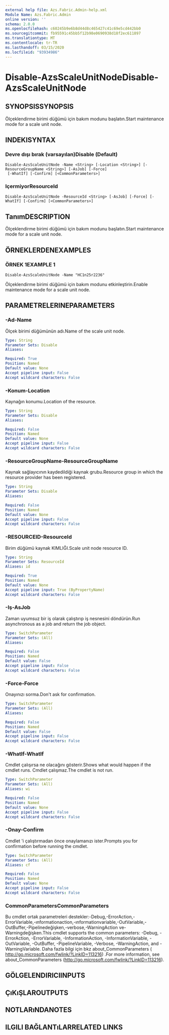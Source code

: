 ```yaml
---
external help file: Azs.Fabric.Admin-help.xml
Module Name: Azs.Fabric.Admin
online version: ''
schema: 2.0.0
ms.openlocfilehash: c60245b9e6b8d44d8c465427c41c69e5cd442bb0
ms.sourcegitcommit: fb95591c45bb5f12b98e0690938d18f2ec611897
ms.translationtype: MT
ms.contentlocale: tr-TR
ms.lasthandoff: 03/15/2020
ms.locfileid: "93934986"
---
```

# <span data-ttu-id="d8f5a-101">Disable-AzsScaleUnitNode</span><span class="sxs-lookup"><span data-stu-id="d8f5a-101">Disable-AzsScaleUnitNode</span></span>

## <span data-ttu-id="d8f5a-102">SYNOPSIS</span><span class="sxs-lookup"><span data-stu-id="d8f5a-102">SYNOPSIS</span></span>
<span data-ttu-id="d8f5a-103">Ölçeklendirme birimi düğümü için bakım modunu başlatın.</span><span class="sxs-lookup"><span data-stu-id="d8f5a-103">Start maintenance mode for a scale unit node.</span></span>

## <span data-ttu-id="d8f5a-104">INDEKI</span><span class="sxs-lookup"><span data-stu-id="d8f5a-104">SYNTAX</span></span>

### <span data-ttu-id="d8f5a-105">Devre dışı bırak (varsayılan)</span><span class="sxs-lookup"><span data-stu-id="d8f5a-105">Disable (Default)</span></span>
```
Disable-AzsScaleUnitNode -Name <String> [-Location <String>] [-ResourceGroupName <String>] [-AsJob] [-Force]
 [-WhatIf] [-Confirm] [<CommonParameters>]
```

### <span data-ttu-id="d8f5a-106">Içermiyor</span><span class="sxs-lookup"><span data-stu-id="d8f5a-106">ResourceId</span></span>
```
Disable-AzsScaleUnitNode -ResourceId <String> [-AsJob] [-Force] [-WhatIf] [-Confirm] [<CommonParameters>]
```

## <span data-ttu-id="d8f5a-107">Tanım</span><span class="sxs-lookup"><span data-stu-id="d8f5a-107">DESCRIPTION</span></span>
<span data-ttu-id="d8f5a-108">Ölçeklendirme birimi düğümü için bakım modunu başlatın.</span><span class="sxs-lookup"><span data-stu-id="d8f5a-108">Start maintenance mode for a scale unit node.</span></span>

## <span data-ttu-id="d8f5a-109">ÖRNEKLERDEN</span><span class="sxs-lookup"><span data-stu-id="d8f5a-109">EXAMPLES</span></span>

### <span data-ttu-id="d8f5a-110">ÖRNEK 1</span><span class="sxs-lookup"><span data-stu-id="d8f5a-110">EXAMPLE 1</span></span>
```
Disable-AzsScaleUnitNode -Name "HC1n25r2236"
```

<span data-ttu-id="d8f5a-111">Ölçeklendirme birimi düğümü için bakım modunu etkinleştirin.</span><span class="sxs-lookup"><span data-stu-id="d8f5a-111">Enable maintenance mode for a scale unit node.</span></span>

## <span data-ttu-id="d8f5a-112">PARAMETRELERINE</span><span class="sxs-lookup"><span data-stu-id="d8f5a-112">PARAMETERS</span></span>

### <span data-ttu-id="d8f5a-113">-Ad</span><span class="sxs-lookup"><span data-stu-id="d8f5a-113">-Name</span></span>
<span data-ttu-id="d8f5a-114">Ölçek birimi düğümünün adı.</span><span class="sxs-lookup"><span data-stu-id="d8f5a-114">Name of the scale unit node.</span></span>

```yaml
Type: String
Parameter Sets: Disable
Aliases:

Required: True
Position: Named
Default value: None
Accept pipeline input: False
Accept wildcard characters: False
```

### <span data-ttu-id="d8f5a-115">-Konum</span><span class="sxs-lookup"><span data-stu-id="d8f5a-115">-Location</span></span>
<span data-ttu-id="d8f5a-116">Kaynağın konumu.</span><span class="sxs-lookup"><span data-stu-id="d8f5a-116">Location of the resource.</span></span>

```yaml
Type: String
Parameter Sets: Disable
Aliases:

Required: False
Position: Named
Default value: None
Accept pipeline input: False
Accept wildcard characters: False
```

### <span data-ttu-id="d8f5a-117">-ResourceGroupName</span><span class="sxs-lookup"><span data-stu-id="d8f5a-117">-ResourceGroupName</span></span>
<span data-ttu-id="d8f5a-118">Kaynak sağlayıcının kaydedildiği kaynak grubu.</span><span class="sxs-lookup"><span data-stu-id="d8f5a-118">Resource group in which the resource provider has been registered.</span></span>

```yaml
Type: String
Parameter Sets: Disable
Aliases:

Required: False
Position: Named
Default value: None
Accept pipeline input: False
Accept wildcard characters: False
```

### <span data-ttu-id="d8f5a-119">-RESOURCEID</span><span class="sxs-lookup"><span data-stu-id="d8f5a-119">-ResourceId</span></span>
<span data-ttu-id="d8f5a-120">Birim düğümü kaynak KIMLIĞI.</span><span class="sxs-lookup"><span data-stu-id="d8f5a-120">Scale unit node resource ID.</span></span>

```yaml
Type: String
Parameter Sets: ResourceId
Aliases: id

Required: True
Position: Named
Default value: None
Accept pipeline input: True (ByPropertyName)
Accept wildcard characters: False
```

### <span data-ttu-id="d8f5a-121">-Iş</span><span class="sxs-lookup"><span data-stu-id="d8f5a-121">-AsJob</span></span>
<span data-ttu-id="d8f5a-122">Zaman uyumsuz bir iş olarak çalıştırıp iş nesnesini döndürün.</span><span class="sxs-lookup"><span data-stu-id="d8f5a-122">Run asynchronous as a job and return the job object.</span></span>

```yaml
Type: SwitchParameter
Parameter Sets: (All)
Aliases:

Required: False
Position: Named
Default value: False
Accept pipeline input: False
Accept wildcard characters: False
```

### <span data-ttu-id="d8f5a-123">-Force</span><span class="sxs-lookup"><span data-stu-id="d8f5a-123">-Force</span></span>
<span data-ttu-id="d8f5a-124">Onayınızı sorma.</span><span class="sxs-lookup"><span data-stu-id="d8f5a-124">Don't ask for confirmation.</span></span>

```yaml
Type: SwitchParameter
Parameter Sets: (All)
Aliases:

Required: False
Position: Named
Default value: False
Accept pipeline input: False
Accept wildcard characters: False
```

### <span data-ttu-id="d8f5a-125">-WhatIf</span><span class="sxs-lookup"><span data-stu-id="d8f5a-125">-WhatIf</span></span>
<span data-ttu-id="d8f5a-126">Cmdlet çalışırsa ne olacağını gösterir.</span><span class="sxs-lookup"><span data-stu-id="d8f5a-126">Shows what would happen if the cmdlet runs.</span></span>
<span data-ttu-id="d8f5a-127">Cmdlet çalışmaz.</span><span class="sxs-lookup"><span data-stu-id="d8f5a-127">The cmdlet is not run.</span></span>

```yaml
Type: SwitchParameter
Parameter Sets: (All)
Aliases: wi

Required: False
Position: Named
Default value: None
Accept pipeline input: False
Accept wildcard characters: False
```

### <span data-ttu-id="d8f5a-128">-Onay</span><span class="sxs-lookup"><span data-stu-id="d8f5a-128">-Confirm</span></span>
<span data-ttu-id="d8f5a-129">Cmdlet 'i çalıştırmadan önce onaylamanızı ister.</span><span class="sxs-lookup"><span data-stu-id="d8f5a-129">Prompts you for confirmation before running the cmdlet.</span></span>

```yaml
Type: SwitchParameter
Parameter Sets: (All)
Aliases: cf

Required: False
Position: Named
Default value: None
Accept pipeline input: False
Accept wildcard characters: False
```

### <span data-ttu-id="d8f5a-130">CommonParameters</span><span class="sxs-lookup"><span data-stu-id="d8f5a-130">CommonParameters</span></span>
<span data-ttu-id="d8f5a-131">Bu cmdlet ortak parametreleri destekler:-Debug,-ErrorAction,-ErrorVariable,-ınformationaction,-ınformationvariable,-OutVariable,-OutBuffer,-Pipelinedeğişken,-verbose,-WarningAction ve-Warningdeğişken.</span><span class="sxs-lookup"><span data-stu-id="d8f5a-131">This cmdlet supports the common parameters: -Debug, -ErrorAction, -ErrorVariable, -InformationAction, -InformationVariable, -OutVariable, -OutBuffer, -PipelineVariable, -Verbose, -WarningAction, and -WarningVariable.</span></span> <span data-ttu-id="d8f5a-132">Daha fazla bilgi için bkz about_CommonParameters ( http://go.microsoft.com/fwlink/?LinkID=113216) .</span><span class="sxs-lookup"><span data-stu-id="d8f5a-132">For more information, see about_CommonParameters (http://go.microsoft.com/fwlink/?LinkID=113216).</span></span>

## <span data-ttu-id="d8f5a-133">GÖLGELENDIRICI</span><span class="sxs-lookup"><span data-stu-id="d8f5a-133">INPUTS</span></span>

## <span data-ttu-id="d8f5a-134">ÇıKıŞLAR</span><span class="sxs-lookup"><span data-stu-id="d8f5a-134">OUTPUTS</span></span>

## <span data-ttu-id="d8f5a-135">NOTLARıNDA</span><span class="sxs-lookup"><span data-stu-id="d8f5a-135">NOTES</span></span>

## <span data-ttu-id="d8f5a-136">ILGILI BAĞLANTıLAR</span><span class="sxs-lookup"><span data-stu-id="d8f5a-136">RELATED LINKS</span></span>

